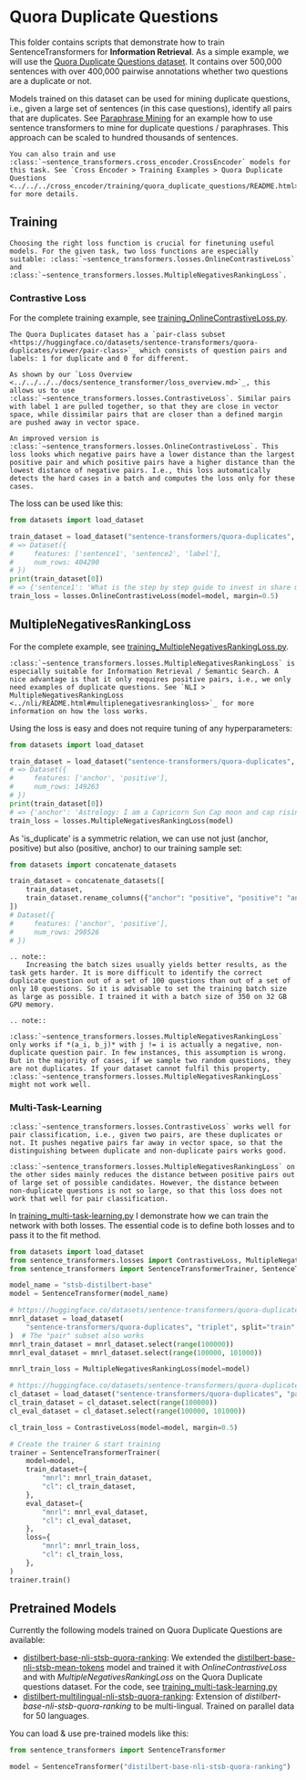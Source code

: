 # Quora Duplicate Questions

This folder contains scripts that demonstrate how to train SentenceTransformers for **Information Retrieval**. As a simple example, we will use the [Quora Duplicate Questions dataset](https://huggingface.co/datasets/sentence-transformers/quora-duplicates). It contains over 500,000 sentences with over 400,000 pairwise annotations whether two questions are a duplicate or not.

Models trained on this dataset can be used for mining duplicate questions, i.e., given a large set of sentences (in this case questions), identify all pairs that are duplicates. See [Paraphrase Mining](../../applications/paraphrase-mining/README.md) for an example how to use sentence transformers to mine for duplicate questions / paraphrases. This approach can be scaled to hundred thousands of sentences.

```{eval-rst}
You can also train and use :class:`~sentence_transformers.cross_encoder.CrossEncoder` models for this task. See `Cross Encoder > Training Examples > Quora Duplicate Questions <../../../cross_encoder/training/quora_duplicate_questions/README.html>`_ for more details.
```

## Training

```{eval-rst}
Choosing the right loss function is crucial for finetuning useful models. For the given task, two loss functions are especially suitable: :class:`~sentence_transformers.losses.OnlineContrastiveLoss` and :class:`~sentence_transformers.losses.MultipleNegativesRankingLoss`.
```

### Contrastive Loss
For the complete training example, see [training_OnlineContrastiveLoss.py](training_OnlineContrastiveLoss.py).

```{eval-rst}
The Quora Duplicates dataset has a `pair-class subset <https://huggingface.co/datasets/sentence-transformers/quora-duplicates/viewer/pair-class>`_ which consists of question pairs and labels: 1 for duplicate and 0 for different.

As shown by our `Loss Overview <../../../../docs/sentence_transformer/loss_overview.md>`_, this allows us to use :class:`~sentence_transformers.losses.ContrastiveLoss`. Similar pairs with label 1 are pulled together, so that they are close in vector space, while dissimilar pairs that are closer than a defined margin are pushed away in vector space.

An improved version is :class:`~sentence_transformers.losses.OnlineContrastiveLoss`. This loss looks which negative pairs have a lower distance than the largest positive pair and which positive pairs have a higher distance than the lowest distance of negative pairs. I.e., this loss automatically detects the hard cases in a batch and computes the loss only for these cases.
```

The loss can be used like this:
```python
from datasets import load_dataset

train_dataset = load_dataset("sentence-transformers/quora-duplicates", "pair-class", split="train")
# => Dataset({
#     features: ['sentence1', 'sentence2', 'label'],
#     num_rows: 404290
# })
print(train_dataset[0])
# => {'sentence1': 'What is the step by step guide to invest in share market in india?', 'sentence2': 'What is the step by step guide to invest in share market?', 'label': 0}
train_loss = losses.OnlineContrastiveLoss(model=model, margin=0.5)
```

## MultipleNegativesRankingLoss
For the complete example, see [training_MultipleNegativesRankingLoss.py](training_MultipleNegativesRankingLoss.py).

```{eval-rst}
:class:`~sentence_transformers.losses.MultipleNegativesRankingLoss` is especially suitable for Information Retrieval / Semantic Search. A nice advantage is that it only requires positive pairs, i.e., we only need examples of duplicate questions. See `NLI > MultipleNegativesRankingLoss <../nli/README.html#multiplenegativesrankingloss>`_ for more information on how the loss works.
```

Using the loss is easy and does not require tuning of any hyperparameters:
```python
from datasets import load_dataset

train_dataset = load_dataset("sentence-transformers/quora-duplicates", "pair", split="train")
# => Dataset({
#     features: ['anchor', 'positive'],
#     num_rows: 149263
# })
print(train_dataset[0])
# => {'anchor': 'Astrology: I am a Capricorn Sun Cap moon and cap rising...what does that say about me?', 'positive': "I'm a triple Capricorn (Sun, Moon and ascendant in Capricorn) What does this say about me?"}
train_loss = losses.MultipleNegativesRankingLoss(model)
```

As 'is_duplicate' is a symmetric relation, we can use not just (anchor, positive) but also (positive, anchor) to our training sample set:

```python
from datasets import concatenate_datasets

train_dataset = concatenate_datasets([
    train_dataset,
    train_dataset.rename_columns({"anchor": "positive", "positive": "anchor"})
])
# Dataset({
#     features: ['anchor', 'positive'],
#     num_rows: 298526
# })
```
```{eval-rst}
.. note::
    Increasing the batch sizes usually yields better results, as the  task gets harder. It is more difficult to identify the correct duplicate question out of a set of 100 questions than out of a set of only 10 questions. So it is advisable to set the training batch size as large as possible. I trained it with a batch size of 350 on 32 GB GPU memory.

.. note::
    :class:`~sentence_transformers.losses.MultipleNegativesRankingLoss` only works if *(a_i, b_j)* with j != i is actually a negative, non-duplicate question pair. In few instances, this assumption is wrong. But in the majority of cases, if we sample two random questions, they are not duplicates. If your dataset cannot fulfil this property,  :class:`~sentence_transformers.losses.MultipleNegativesRankingLoss` might not work well.
```

### Multi-Task-Learning
```{eval-rst}
:class:`~sentence_transformers.losses.ContrastiveLoss` works well for pair classification, i.e., given two pairs, are these duplicates or not. It pushes negative pairs far away in vector space, so that the distinguishing between duplicate and non-duplicate pairs works good.

:class:`~sentence_transformers.losses.MultipleNegativesRankingLoss` on the other sides mainly reduces the distance between positive pairs out of large set of possible candidates. However, the distance between  non-duplicate questions is not so large, so that this loss does not work that well for pair classification.
```

In [training_multi-task-learning.py](training_multi-task-learning.py) I demonstrate how we can train the network with both losses. The essential code is to define both losses and to pass it to the fit method.

```python
from datasets import load_dataset
from sentence_transformers.losses import ContrastiveLoss, MultipleNegativesRankingLoss
from sentence_transformers import SentenceTransformerTrainer, SentenceTransformer

model_name = "stsb-distilbert-base"
model = SentenceTransformer(model_name)

# https://huggingface.co/datasets/sentence-transformers/quora-duplicates
mnrl_dataset = load_dataset(
    "sentence-transformers/quora-duplicates", "triplet", split="train"
)  # The "pair" subset also works
mnrl_train_dataset = mnrl_dataset.select(range(100000))
mnrl_eval_dataset = mnrl_dataset.select(range(100000, 101000))

mnrl_train_loss = MultipleNegativesRankingLoss(model=model)

# https://huggingface.co/datasets/sentence-transformers/quora-duplicates
cl_dataset = load_dataset("sentence-transformers/quora-duplicates", "pair-class", split="train")
cl_train_dataset = cl_dataset.select(range(100000))
cl_eval_dataset = cl_dataset.select(range(100000, 101000))

cl_train_loss = ContrastiveLoss(model=model, margin=0.5)

# Create the trainer & start training
trainer = SentenceTransformerTrainer(
    model=model,
    train_dataset={
        "mnrl": mnrl_train_dataset,
        "cl": cl_train_dataset,
    },
    eval_dataset={
        "mnrl": mnrl_eval_dataset,
        "cl": cl_eval_dataset,
    },
    loss={
        "mnrl": mnrl_train_loss,
        "cl": cl_train_loss,
    },
)
trainer.train()
```

## Pretrained Models

Currently the following models trained on Quora Duplicate Questions are available:
* [distilbert-base-nli-stsb-quora-ranking](https://huggingface.co/sentence-transformers/distilbert-base-nli-stsb-quora-ranking):  We extended the [distilbert-base-nli-stsb-mean-tokens](https://huggingface.co/sentence-transformers/distilbert-base-nli-stsb-mean-tokens) model and trained it with *OnlineContrastiveLoss* and with *MultipleNegativesRankingLoss* on the Quora Duplicate questions dataset. For the code, see [training_multi-task-learning.py](training_multi-task-learning.py)
* [distilbert-multilingual-nli-stsb-quora-ranking](https://huggingface.co/sentence-transformers/distilbert-multilingual-nli-stsb-quora-ranking): Extension of *distilbert-base-nli-stsb-quora-ranking* to be multi-lingual. Trained on parallel data for 50 languages.

You can load & use pre-trained models like this:
```python
from sentence_transformers import SentenceTransformer

model = SentenceTransformer("distilbert-base-nli-stsb-quora-ranking")
```